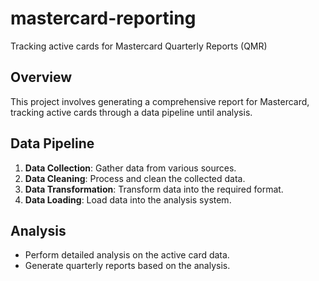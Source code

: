 # mastercard-reporting
Tracking active cards for Mastercard Quarterly Reports (QMR)

## Overview
This project involves generating a comprehensive report for Mastercard, tracking active cards through a data pipeline until analysis.

## Data Pipeline
1. **Data Collection**: Gather data from various sources.
2. **Data Cleaning**: Process and clean the collected data.
3. **Data Transformation**: Transform data into the required format.
4. **Data Loading**: Load data into the analysis system.

## Analysis
- Perform detailed analysis on the active card data.
- Generate quarterly reports based on the analysis.